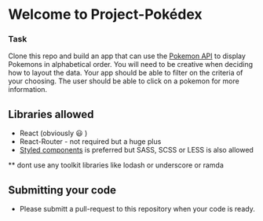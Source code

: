 # Welcome to Project-Pokédex

### Task

Clone this repo and build an app that can use the [Pokemon API](https://pokeapi.co/) to display Pokemons in alphabetical order.
You will need to be creative when deciding how to layout the data.
Your app should be able to filter on the criteria of your choosing.
The user should be able to click on a pokemon for more information.

## Libraries allowed

* React (obviously 😃 )
* React-Router - not required but a huge plus
* [Styled components](https://www.styled-components.com/) is preferred but SASS, SCSS or LESS is also allowed

\*\* dont use any toolkit libraries like lodash or underscore or ramda

## Submitting your code

* Please submitt a pull-request to this repository when your code is ready.
